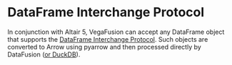 # DataFrame Interchange Protocol
In conjunction with Altair 5, VegaFusion can accept any DataFrame object that supports the [DataFrame Interchange Protocol](https://data-apis.org/dataframe-protocol/latest/index.html). Such objects are converted to Arrow using pyarrow and then processed directly by DataFusion ([or DuckDB](duckdb.md)).
